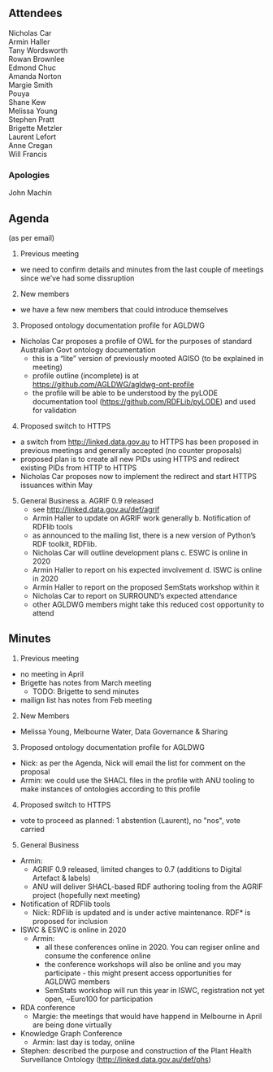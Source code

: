 ## Attendees
Nicholas Car  
Armin Haller  
Tany Wordsworth  
Rowan Brownlee  
Edmond Chuc  
Amanda Norton  
Margie Smith  
Pouya  
Shane Kew  
Melissa Young  
Stephen Pratt  
Brigette Metzler  
Laurent Lefort  
Anne Cregan  
Will Francis  


### Apologies
John Machin


## Agenda
(as per email)

1. Previous meeting
  - we need to confirm details and minutes from the last couple of meetings since we’ve had some dissruption

2. New members
 - we have a few new members that could introduce themselves

3. Proposed ontology documentation profile for AGLDWG
  - Nicholas Car proposes a profile of OWL for the purposes of standard Australian Govt ontology documentation
    - this is a “lite” version of previously mooted AGISO (to be explained in meeting)
    - profile outline (incomplete) is at https://github.com/AGLDWG/agldwg-ont-profile
    - the profile will be able to be understood by the pyLODE documentation tool (https://github.com/RDFLib/pyLODE) and used for validation

4. Proposed switch to HTTPS
  - a switch from http://linked.data.gov.au to HTTPS has been proposed in previous meetings and generally accepted (no counter proposals)
  - proposed plan is to create all new PIDs using HTTPS and redirect existing PIDs from HTTP to HTTPS
  - Nicholas Car proposes now to implement the redirect and start HTTPS issuances within May

5. General Business
  a. AGRIF 0.9 released
   - see http://linked.data.gov.au/def/agrif
   - Armin Haller to update on AGRIF work generally
  b. Notification of RDFlib tools
    - as announced to the mailing list, there is a new version of Python’s RDF toolkit, RDFlib. 
    - Nicholas Car will outline development plans
  c. ESWC is online in 2020
    - Armin Haller to report on his expected involvement
  d. ISWC is online in 2020
    - Armin Haller to report on the proposed SemStats workshop within it
    - Nicholas Car to report on SURROUND’s expected attendance
    - other AGLDWG members might take this reduced cost opportunity to attend 
    

## Minutes
1. Previous meeting
  - no meeting in April
  - Brigette has notes from March meeting
    - TODO: Brigette to send minutes
  - mailign list has notes from Feb meeting
  
2. New Members
  - Melissa Young, Melbourne Water, Data Governance & Sharing

3. Proposed ontology documentation profile for AGLDWG
  - Nick: as per the Agenda, Nick will email the list for comment on the proposal
  - Armin: we could use the SHACL files in the profile with ANU tooling to make instances of ontologies according to this profile
  
4. Proposed switch to HTTPS
  - vote to proceed as planned: 1 abstention (Laurent), no "nos", vote carried
  
5. General Business
  - Armin: 
    - AGRIF 0.9 released, limited changes to 0.7 (additions to Digital Artefact & labels)
    - ANU will deliver SHACL-based RDF authoring tooling from the AGRIF project (hopefully next meeting)
  - Notification of RDFlib tools
    - Nick: RDFlib is updated and is under active maintenance. RDF* is proposed for inclusion
  - ISWC & ESWC is online in 2020
    - Armin: 
      - all these conferences online in 2020. You can regiser online and consume the conference online
      - the conference workshops will also be online and you may participate - this might present access opportunities for AGLDWG members
      - SemStats workshop will run this year in ISWC, registration not yet open, ~Euro100 for participation
  - RDA conference
    - Margie: the meetings that would have happend in Melbourne in April are being done virtually
  - Knowledge Graph Conference
    - Armin: last day is today, online
  - Stephen: described the purpose and construction of the Plant Health Surveillance Ontology (http://linked.data.gov.au/def/phs)
  
